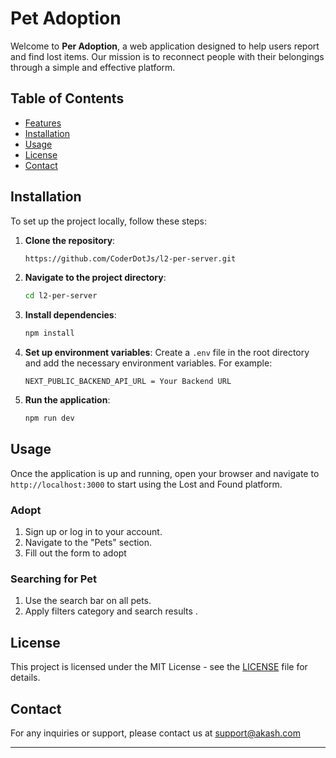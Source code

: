 # Pet Adoption

Welcome to **Per Adoption**, a web application designed to help users report and find lost items. Our mission is to reconnect people with their belongings through a simple and effective platform.

## Table of Contents

- [Features](#features)
- [Installation](#installation)
- [Usage](#usage)
- [License](#license)
- [Contact](#contact)

## Installation

To set up the project locally, follow these steps:

1. **Clone the repository**:

   ```bash
   https://github.com/CoderDotJs/l2-per-server.git
   ```

2. **Navigate to the project directory**:

   ```bash
   cd l2-per-server
   ```

3. **Install dependencies**:

   ```bash
   npm install
   ```

4. **Set up environment variables**:
   Create a `.env` file in the root directory and add the necessary environment variables. For example:

   ```plaintext
   NEXT_PUBLIC_BACKEND_API_URL = Your Backend URL
   ```

5. **Run the application**:
   ```bash
   npm run dev
   ```

## Usage

Once the application is up and running, open your browser and navigate to `http://localhost:3000` to start using the Lost and Found platform.

### Adopt

1. Sign up or log in to your account.
2. Navigate to the "Pets" section.
3. Fill out the form to adopt

### Searching for Pet

1. Use the search bar on all pets.
2. Apply filters category and search results .

## License

This project is licensed under the MIT License - see the [LICENSE](LICENSE) file for details.

## Contact

For any inquiries or support, please contact us at [support@akash.com](mailto:support@akash.com)

---
